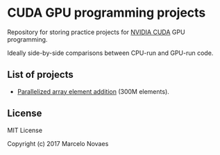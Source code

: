# CUDA GPU programming projects

Repository for storing practice projects for [NVIDIA CUDA](http://docs.nvidia.com/cuda/) GPU programming. 

Ideally side-by-side comparisons between CPU-run and GPU-run code.

## List of projects

- [Parallelized array element addition](add-array/) (300M elements).

## License

MIT License

Copyright (c) 2017 Marcelo Novaes
